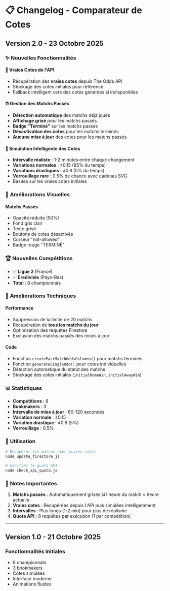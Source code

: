 # 📋 Changelog - Comparateur de Cotes

## Version 2.0 - 23 Octobre 2025

### ✨ Nouvelles Fonctionnalités

#### 🎯 **Vraies Cotes de l'API**
- Récupération des **vraies cotes** depuis The Odds API
- Stockage des cotes initiales pour référence
- Fallback intelligent vers des cotes générées si indisponibles

#### ⏰ **Gestion des Matchs Passés**
- **Détection automatique** des matchs déjà joués
- **Affichage grisé** pour les matchs passés
- **Badge "Terminé"** sur les matchs passés
- **Désactivation des cotes** pour les matchs terminés
- **Aucune mise à jour** des cotes pour les matchs passés

#### 🔄 **Simulation Intelligente des Cotes**
- **Intervalle réaliste** : 1-2 minutes entre chaque changement
- **Variations normales** : ±0.15 (95% du temps)
- **Variations drastiques** : ±0.8 (5% du temps)
- **Verrouillage rare** : 0.5% de chance avec cadenas SVG
- Basées sur les vraies cotes initiales

### 🎨 **Améliorations Visuelles**

#### Matchs Passés
- Opacité réduite (50%)
- Fond gris clair
- Texte grisé
- Boutons de cotes désactivés
- Curseur "not-allowed"
- Badge rouge "TERMINÉ"

### 🏆 **Nouvelles Compétitions**
- ✅ **Ligue 2** (France)
- ✅ **Eredivisie** (Pays-Bas)
- **Total** : 8 championnats

### 🔧 **Améliorations Techniques**

#### Performance
- Suppression de la limite de 20 matchs
- Récupération de **tous les matchs du jour**
- Optimisation des requêtes Firestore
- Exclusion des matchs passés des mises à jour

#### Code
- Fonction `createPastMatchOddsColumns()` pour matchs terminés
- Fonction `generateSingleOdd()` pour cotes individuelles
- Détection automatique du statut des matchs
- Stockage des cotes initiales (`initialHomeWin`, `initialAwayWin`)

### 📊 **Statistiques**
- **Compétitions** : 8
- **Bookmakers** : 3
- **Intervalle de mise à jour** : 60-120 secondes
- **Variation normale** : ±0.15
- **Variation drastique** : ±0.8 (5%)
- **Verrouillage** : 0.5%

### 🚀 **Utilisation**

```bash
# Récupérer les matchs avec vraies cotes
node update_firestore.js

# Vérifier le quota API
node check_api_quota.js
```

### 📝 **Notes Importantes**

1. **Matchs passés** : Automatiquement grisés si l'heure du match < heure actuelle
2. **Vraies cotes** : Récupérées depuis l'API puis simulées intelligemment
3. **Intervalles** : Plus longs (1-2 min) pour plus de réalisme
4. **Quota API** : 8 requêtes par exécution (1 par compétition)

---

## Version 1.0 - 21 Octobre 2025

### Fonctionnalités Initiales
- 6 championnats
- 3 bookmakers
- Cotes simulées
- Interface moderne
- Animations fluides
